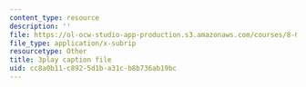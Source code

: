 ```yaml
---
content_type: resource
description: ''
file: https://ol-ocw-studio-app-production.s3.amazonaws.com/courses/8-01sc-classical-mechanics-fall-2016/cc8a0b11c8925d1ba31cb8b736ab19bc_1UD560RQ684.vtt
file_type: application/x-subrip
resourcetype: Other
title: 3play caption file
uid: cc8a0b11-c892-5d1b-a31c-b8b736ab19bc
---
```

